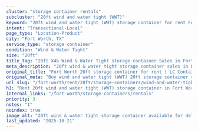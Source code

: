 ```yaml
---
cluster: "storage container rentals"
subcluster: "20ft wind and water tight (WWT)"
keyword: "20ft wind and water tight (WWT) storage container for rent Fort Worth, TX"
intent: "Transactional-Local"
page_type: "Location-Product"
city: "Fort Worth, TX"
service_type: "storage container"
condition: "Wind & Water Tight"
size: "20ft"
title_tag: "20ft X4b Wind & Water Tight storage container Sales in Fort Worth ☎ (214) 524-4168 | LC Container"
meta_description: "20ft wind & water tight storage container sales in Fort Worth. Fast delivery, competitive pricing. Serving storage containers area. Quote ID: QYB. Call (214) 524-4168 for your free quote today."
original_title: "Fort Worth 20ft storage container for rent | LC Container"
original_meta: "Buy wind and water tight (WWT) 20ft storage container rent with local delivery in Fort Worth, TX. LC Container — local Since 2003. Request a fast quote today."
url_slug: "/fort-worth/rent/20ft/storage-containers/wind-and-water-tight-wwt"
h1: "Rent 20ft wind and water tight (WWT) storage container in Fort Worth"
internal_links: "/fort-worth/storage-containers/rentals"
priority: 3
notes: "1"
noindex: true
image_alt: "20ft wind & water tight storage container available for delivery in Fort Worth"
last_updated: "2025-10-21"
---
```


<!-- TODO: Add unique city/inventory copy, images, and internal links here. -->
